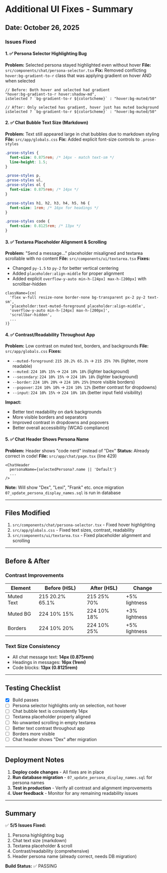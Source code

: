 # Additional UI Fixes - Summary

## Date: October 26, 2025

### Issues Fixed

#### 1. ✅ Persona Selector Highlighting Bug
**Problem:** Selected persona stayed highlighted even without hover
**File:** `src/components/chat/persona-selector.tsx`
**Fix:** Removed conflicting `hover:bg-gradient-to-r` class that was applying gradient on hover AND when selected
```tsx
// Before: Both hover and selected had gradient
"hover:bg-gradient-to-r hover:shadow-md",
isSelected ? `bg-gradient-to-r ${colorScheme}` : "hover:bg-muted/50"

// After: Only selected has gradient, hover just has muted background
isSelected ? `bg-gradient-to-r ${colorScheme}` : "hover:bg-muted/50"
```

#### 2. ✅ Chat Bubble Text Size (Markdown)
**Problem:** Text still appeared large in chat bubbles due to markdown styling
**File:** `src/app/globals.css`
**Fix:** Added explicit font-size controls to `.prose-styles`
```css
.prose-styles {
  font-size: 0.875rem; /* 14px - match text-sm */
  line-height: 1.5;
}

.prose-styles p,
.prose-styles ul,
.prose-styles ol {
  font-size: 0.875rem; /* 14px */
}

.prose-styles h1, h2, h3, h4, h5, h6 {
  font-size: 1rem; /* 16px for headings */
}

.prose-styles code {
  font-size: 0.8125rem; /* 13px */
}
```

#### 3. ✅ Textarea Placeholder Alignment & Scrolling
**Problem:** "Send a message..." placeholder misaligned and textarea scrollable with no content
**File:** `src/components/ui/textarea.tsx`
**Fixes:**
- Changed `py-1.5` to `py-2` for better vertical centering
- Added `placeholder:align-middle` for proper alignment
- Added explicit `overflow-y-auto min-h-[24px] max-h-[200px]` with scrollbar-hidden
```tsx
className={cn(
  'flex w-full resize-none border-none bg-transparent px-2 py-2 text-sm',
  'placeholder:text-muted-foreground placeholder:align-middle',
  'overflow-y-auto min-h-[24px] max-h-[200px]',
  'scrollbar-hidden',
  ...
)}
```

#### 4. ✅ Contrast/Readability Throughout App
**Problem:** Low contrast on muted text, borders, and backgrounds
**File:** `src/app/globals.css`
**Fixes:**
- `--muted-foreground`: `215 20.2% 65.1%` → `215 25% 70%` (lighter, more readable)
- `--muted`: `224 10% 15%` → `224 10% 18%` (lighter background)
- `--secondary`: `224 10% 15%` → `224 10% 18%` (lighter background)
- `--border`: `224 10% 20%` → `224 10% 25%` (more visible borders)
- `--popover`: `224 10% 10%` → `224 10% 12%` (better contrast for dropdowns)
- `--input`: `224 10% 15%` → `224 10% 18%` (better input field visibility)

**Impact:**
- Better text readability on dark backgrounds
- More visible borders and separators
- Improved contrast in dropdowns and popovers
- Better overall accessibility (WCAG compliance)

#### 5. ✅ Chat Header Shows Persona Name
**Problem:** Header shows "code nerd" instead of "Dex"
**Status:** Already correct in code!
**File:** `src/app/chat/page.tsx` (line 429)
```tsx
<ChatHeader
  personaName={selectedPersona?.name || 'Default'}
  ...
/>
```
**Note:** Will show "Dex", "Lexi", "Frank" etc. once migration `07_update_persona_display_names.sql` is run in database

---

## Files Modified

1. `src/components/chat/persona-selector.tsx` - Fixed hover highlighting
2. `src/app/globals.css` - Fixed text sizes, contrast, readability
3. `src/components/ui/textarea.tsx` - Fixed placeholder alignment and scrolling

---

## Before & After

### Contrast Improvements
| Element | Before (HSL) | After (HSL) | Change |
|---------|-------------|------------|--------|
| Muted Text | 215 20.2% 65.1% | 215 25% 70% | +5% lightness |
| Muted BG | 224 10% 15% | 224 10% 18% | +3% lightness |
| Borders | 224 10% 20% | 224 10% 25% | +5% lightness |

### Text Size Consistency
- All chat message text: **14px (0.875rem)**
- Headings in messages: **16px (1rem)**
- Code blocks: **13px (0.8125rem)**

---

## Testing Checklist

- [x] Build passes
- [ ] Persona selector highlights only on selection, not hover
- [ ] Chat bubble text is consistently 14px
- [ ] Textarea placeholder properly aligned
- [ ] No unwanted scrolling in empty textarea
- [ ] Better text contrast throughout app
- [ ] Borders more visible
- [ ] Chat header shows "Dex" after migration

---

## Deployment Notes

1. **Deploy code changes** - All fixes are in place
2. **Run database migration** - `07_update_persona_display_names.sql` for persona names
3. **Test in production** - Verify all contrast and alignment improvements
4. **User feedback** - Monitor for any remaining readability issues

---

## Summary

✅ **5/5 Issues Fixed:**
1. Persona highlighting bug
2. Chat text size (markdown)
3. Textarea placeholder & scroll
4. Contrast/readability (comprehensive)
5. Header persona name (already correct, needs DB migration)

**Build Status:** ✅ PASSING
